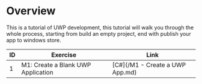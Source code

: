 # Overview

This is a tutorial of UWP development, this tutorial will walk you through the whole process, starting from build an empty project, end with publish your app to windows store.




ID|Exercise|Link
--|------|---
1|M1: Create a Blank UWP Application|[C#](/M1 - Create a UWP App.md)
